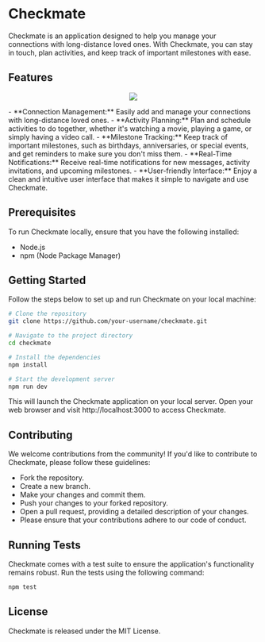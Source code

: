# Checkmate

Checkmate is an application designed to help you manage your connections with long-distance loved ones. With Checkmate, you can stay in touch, plan activities, and keep track of important milestones with ease.

## Features
<p align="center">
  <img src = https://github.com/GeoTech23/CheckMate/blob/main/public/firsthalfCM.gif>
</p>
- **Connection Management:** Easily add and manage your connections with long-distance loved ones.
- **Activity Planning:** Plan and schedule activities to do together, whether it's watching a movie, playing a game, or simply having a video call.
- **Milestone Tracking:** Keep track of important milestones, such as birthdays, anniversaries, or special events, and get reminders to make sure you don't miss them.
- **Real-Time Notifications:** Receive real-time notifications for new messages, activity invitations, and upcoming milestones.
- **User-friendly Interface:** Enjoy a clean and intuitive user interface that makes it simple to navigate and use Checkmate.

## Prerequisites

To run Checkmate locally, ensure that you have the following installed:

- Node.js
- npm (Node Package Manager)

## Getting Started

Follow the steps below to set up and run Checkmate on your local machine:

```bash
# Clone the repository
git clone https://github.com/your-username/checkmate.git

# Navigate to the project directory
cd checkmate

# Install the dependencies
npm install

# Start the development server
npm run dev
```

This will launch the Checkmate application on your local server. Open your web browser and visit http://localhost:3000 to access Checkmate.

## Contributing
We welcome contributions from the community! If you'd like to contribute to Checkmate, please follow these guidelines:

- Fork the repository.
- Create a new branch.
- Make your changes and commit them.
- Push your changes to your forked repository.
- Open a pull request, providing a detailed description of your changes.
- Please ensure that your contributions adhere to our code of conduct.

## Running Tests
Checkmate comes with a test suite to ensure the application's functionality remains robust. Run the tests using the following command:

```bash
npm test
```

## License
Checkmate is released under the MIT License.
